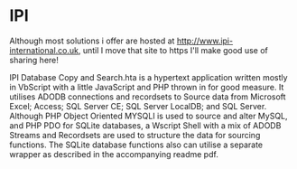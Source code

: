 # IPI
Although most solutions i offer are hosted at http://www.ipi-international.co.uk, until I move that site to https I'll make good use of sharing here!

IPI Database Copy and Search.hta is a hypertext application written mostly in VbScript with a little JavaScript and PHP thrown in for good measure. It utilises ADODB connections and recordsets to Source data from Microsoft Excel; Access; SQL Server CE; SQL Server LocalDB; and SQL Server. Although PHP Object Oriented MYSQLI is used to source and alter MySQL, and PHP PDO for SQLite databases, a Wscript Shell with a mix of ADODB Streams and Recordsets are used to structure the data for sourcing functions. The SQLite database functions also can utilise a separate wrapper as described in the accompanying readme pdf.
